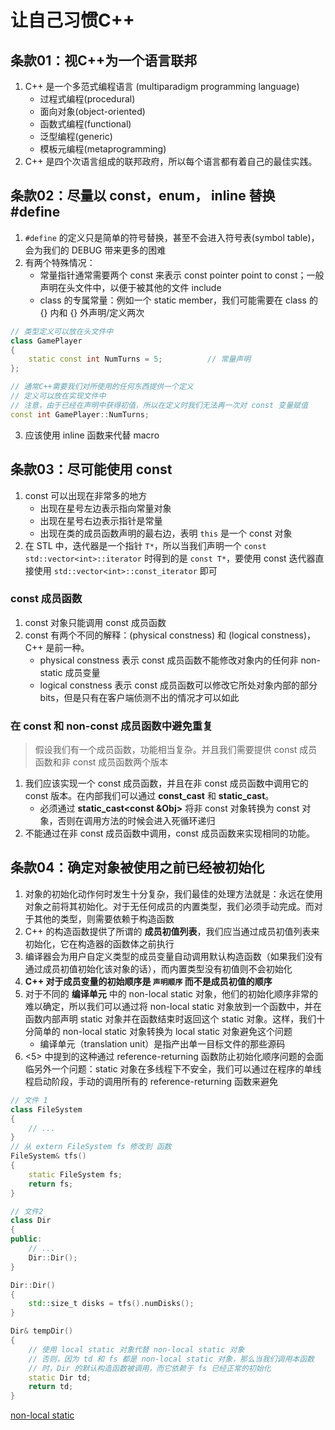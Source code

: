# 让自己习惯C++

## 条款01：视C++为一个语言联邦

1. C++ 是一个多范式编程语言 (multiparadigm programming language)
	- 过程式编程(procedural)
	- 面向对象(object-oriented)
	- 函数式编程(functional)
	- 泛型编程(generic)
	- 模板元编程(metaprogramming)
2. C++ 是四个次语言组成的联邦政府，所以每个语言都有着自己的最佳实践。

## 条款02：尽量以 const，enum， inline 替换 #define

1. `#define` 的定义只是简单的符号替换，甚至不会进入符号表(symbol table)，会为我们的 DEBUG 带来更多的困难
2. 有两个特殊情况：
	- 常量指针通常需要两个 const 来表示 const pointer point to const；一般声明在头文件中，以便于被其他的文件 include
	- class 的专属常量：例如一个 static member，我们可能需要在 class 的 {} 内和 {} 外声明/定义两次

```cpp
// 类型定义可以放在头文件中
class GamePlayer
{
	static const int NumTurns = 5;			// 常量声明
};

// 通常C++需要我们对所使用的任何东西提供一个定义
// 定义可以放在实现文件中
// 注意，由于已经在声明中获得初值，所以在定义时我们无法再一次对 const 变量赋值
const int GamePlayer::NumTurns;
```

3. 应该使用 inline 函数来代替 macro

## 条款03：尽可能使用 const

1. const 可以出现在非常多的地方
	- 出现在星号左边表示指向常量对象
	- 出现在星号右边表示指针是常量
	- 出现在类的成员函数声明的最右边，表明 `this` 是一个 const 对象
2. 在 STL 中，迭代器是一个指针 `T*`，所以当我们声明一个 `const std::vector<int>::iterator` 时得到的是 `const T*`，要使用 const 迭代器直接使用 `std::vector<int>::const_iterator` 即可

### const 成员函数

1. const 对象只能调用 const 成员函数
2. const 有两个不同的解释：(physical constness) 和 (logical constness)，C++ 是前一种。
	- physical constness 表示 const 成员函数不能修改对象内的任何非 non-static 成员变量
	- logical constness 表示 const 成员函数可以修改它所处对象内部的部分bits，但是只有在客户端侦测不出的情况才可以如此

### 在 const 和 non-const 成员函数中避免重复

>假设我们有一个成员函数，功能相当复杂。并且我们需要提供 const 成员函数和非 const 成员函数两个版本

1. 我们应该实现一个 const 成员函数，并且在非 const 成员函数中调用它的 const 版本。在内部我们可以通过 **const_cast** 和 **static_cast**。
	- 必须通过 **static_cast<const &Obj>** 将非 const 对象转换为 const 对象，否则在调用方法的时候会进入死循环递归
2. 不能通过在非 const 成员函数中调用，const 成员函数来实现相同的功能。

## 条款04：确定对象被使用之前已经被初始化

1. 对象的初始化动作何时发生十分复杂，我们最佳的处理方法就是：永远在使用对象之前将其初始化。对于无任何成员的内置类型，我们必须手动完成。而对于其他的类型，则需要依赖于构造函数
2. C++ 的构造函数提供了所谓的 **成员初值列表**，我们应当通过成员初值列表来初始化，它在构造器的函数体之前执行
3. 编译器会为用户自定义类型的成员变量自动调用默认构造函数（如果我们没有通过成员初值初始化该对象的话），而内置类型没有初值则不会初始化
4. **C++ 对于成员变量的初始顺序是 `声明顺序` 而不是成员初值的顺序**
5. 对于不同的 **编译单元** 中的 non-local static 对象，他们的初始化顺序非常的难以确定，所以我们可以通过将 non-local static 对象放到一个函数中，并在函数内部声明 static 对象并在函数结束时返回这个 static 对象。这样，我们十分简单的 non-local static 对象转换为 local static 对象避免这个问题
	- 编译单元（translation unit）是指产出单一目标文件的那些源码
6. <5> 中提到的这种通过 reference-returning 函数防止初始化顺序问题的会面临另外一个问题：static 对象在多线程下不安全，我们可以通过在程序的单线程启动阶段，手动的调用所有的 reference-returning 函数来避免

```cpp
// 文件 1
class FileSystem
{
	// ...
}
// 从 extern FileSystem fs 修改到 函数
FileSystem& tfs()
{
	static FileSystem fs;
	return fs;
}

// 文件2
class Dir
{
public:
	// ...
	Dir::Dir();
}

Dir::Dir()
{
	std::size_t disks = tfs().numDisks();
}

Dir& tempDir()
{
	// 使用 local static 对象代替 non-local static 对象
	// 否则，因为 td 和 fs 都是 non-local static 对象，那么当我们调用本函数
	// 时，Dir 的默认构造函数被调用，而它依赖于 fs 已经正常的初始化
	static Dir td;
	return td;
}
```


[non-local static](http://blog.csdn.net/chgaowei/article/details/6001433)
